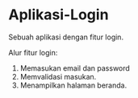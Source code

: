 # Aplikasi-Login
Sebuah aplikasi dengan fitur login.

Alur fitur login:
1. Memasukan email dan password
2. Memvalidasi masukan.
3. Menampilkan halaman beranda.
